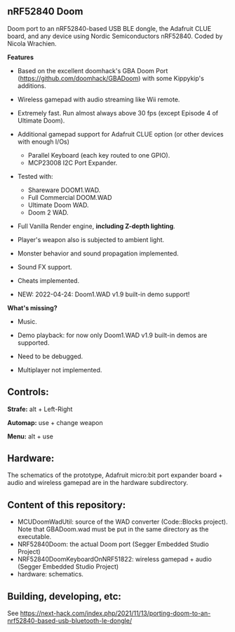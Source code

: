 ## nRF52840 Doom
 Doom port to an nRF52840-based USB BLE dongle, the Adafruit CLUE board, and any device using Nordic Semiconductors nRF52840.
 Coded by Nicola Wrachien.

**Features**
- Based on the excellent doomhack's GBA Doom Port (https://github.com/doomhack/GBADoom) with some Kippykip's additions.

- Wireless gamepad with audio streaming like Wii remote.

- Extremely fast. Run almost always above 30 fps (except Episode 4 of Ultimate Doom).

- Additional gamepad support for Adafruit CLUE option (or other devices with enough I/Os)
  - Parallel Keyboard (each key routed to one GPIO).
  - MCP23008 I2C Port Expander.

- Tested with:
  - Shareware DOOM1.WAD.
  - Full Commercial DOOM.WAD
  - Ultimate Doom WAD.
  - Doom 2 WAD.

- Full Vanilla Render engine, **including Z-depth lighting**.

- Player's weapon also is subjected to ambient light.

- Monster behavior and sound propagation implemented.

- Sound FX support.

- Cheats implemented.

- NEW: 2022-04-24: Doom1.WAD v1.9 built-in demo support!

**What's missing?**
- Music.

- Demo playback: for now only Doom1.WAD v1.9 built-in demos are supported.

- Need to be debugged.

- Multiplayer not implemented.


## Controls:
**Strafe:** alt + Left-Right

**Automap:** use + change weapon

**Menu:** alt + use


## Hardware:
The schematics of the prototype, Adafruit micro:bit port expander board + audio and wireless gamepad are in the hardware subdirectory.

## Content of this repository:
- MCUDoomWadUtil: source of the WAD converter (Code::Blocks project). Note that GBADoom.wad must be put in the same directory as the executable.
- NRF52840Doom: the actual Doom port (Segger Embedded Studio Project)
- NRF52840DoomKeyboardOnNRF51822: wireless gamepad + audio (Segger Embedded Studio Project)
- hardware: schematics.

## Building, developing, etc:
See https://next-hack.com/index.php/2021/11/13/porting-doom-to-an-nrf52840-based-usb-bluetooth-le-dongle/